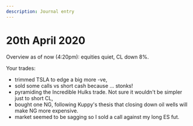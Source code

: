 ```yaml
---
description: Journal entry
---
```


# 20th April 2020

Overview as of now \(4:20pm\): equities quiet, CL down 8%.

Your trades:

* trimmed TSLA to edge a big more -ve,
* sold some calls vs short cash because ... stonks!
* pyramiding the Incredible Hulks trade. Not sure it wouldn't be simpler just to short CL,
* bought one NG, following Kuppy's thesis that closing down oil wells will make NG more expensive.
* market seemed to be sagging so I sold a call against my long ES fut.

